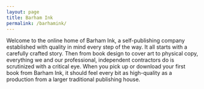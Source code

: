 ```yaml
---
layout: page
title: Barham Ink
permalink: /barhamink/
--- 
```


Welcome to the online home of Barham Ink, a self-publishing company established with quality in mind every step of the way. It all starts with a carefully crafted story. Then from book design to cover art to physical copy, everything we and our professional, independent contractors do is scrutinized with a critical eye. When you pick up or download your first book from Barham Ink, it should feel every bit as high-quality as a production from a larger traditional publishing house.